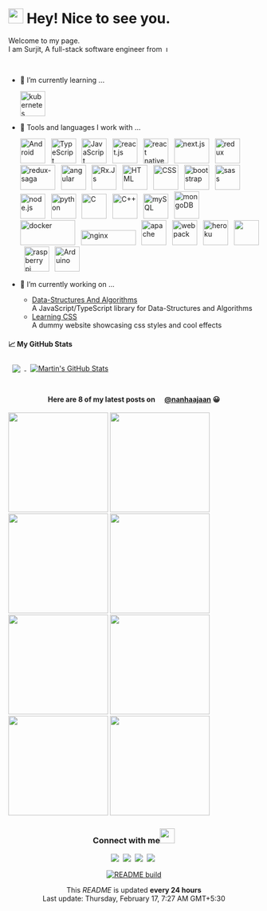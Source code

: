 <!--
**SurjitSahoo/surjitsahoo** is a ✨ _special_ ✨ repository because its `README.md` (this file) appears on your GitHub profile.

Here are some ideas to get you started:

- 🔭 I’m currently working on ...
- 🌱 I’m currently learning ...
- 👯 I’m looking to collaborate on ...
- 🤔 I’m looking for help with ...
- 💬 Ask me about ...
- 📫 How to reach me: ...
- 😄 Pronouns: ...
- ⚡ Fun fact: ...
-->

<h1><img src="https://emojis.slackmojis.com/emojis/images/1531849430/4246/blob-sunglasses.gif?1531849430" width="30"/> Hey! Nice to see you.</h1>

Welcome to my page.  
I am Surjit, A full-stack software engineer from&nbsp;
<img src="https://upload.wikimedia.org/wikipedia/en/thumb/4/41/Flag_of_India.svg/1200px-Flag_of_India.svg.png" height="11" title="India">

<br/>

- 🌱 I’m currently learning ...

  <img src="https://cdn.worldvectorlogo.com/logos/kubernets.svg" alt="kubernetes" title="Kubernetes" width="50" height="50" />

- 🧰 Tools and languages I work with ...

  <img src="https://cdn.worldvectorlogo.com/logos/android.svg" alt="Android" title="Android" width="50" height="50" > &nbsp;
  <img src="https://cdn.worldvectorlogo.com/logos/typescript.svg" alt="TypeScript" title="TypeScript" width="50" height="50" > &nbsp;
  <img src="https://cdn.worldvectorlogo.com/logos/logo-javascript.svg" alt="JavaScript" title="JavaScript" width="50" height="50" > &nbsp;
  <img src="https://cdn.worldvectorlogo.com/logos/react-2.svg" alt="react.js" title="React.Js" width="50" height="50" > &nbsp;
  <img src="https://cdn.worldvectorlogo.com/logos/react-native-firebase-1.svg" alt="react native" title= "React Native" width="50" height="50" > &nbsp;
  <img src="https://cdn.worldvectorlogo.com/logos/nextjs-3.svg" alt="next.js" title="Next.Js" width="70" height="50" > &nbsp;
  <img src="https://cdn.worldvectorlogo.com/logos/redux.svg" alt="redux" title="Redux" width="50" height="50" > &nbsp;
  <img src="https://cdn.worldvectorlogo.com/logos/redux-saga.svg" alt="redux-saga" title="Redux Saga" width="70" height="50" > &nbsp;
  <img src="https://cdn.worldvectorlogo.com/logos/angular-icon-1.svg" alt="angular" title="Angular" width="50" height="50" > &nbsp;
  <img src="https://cdn.worldvectorlogo.com/logos/rxjs-1.svg" alt="Rx.Js" title="Rx.Js" width="50" height="50" > &nbsp;
  <img src="https://cdn.jsdelivr.net/gh/devicons/devicon/icons/html5/html5-original.svg" alt="HTML" title="HTML" width="50" height="50" > &nbsp;
  <img src="https://cdn.jsdelivr.net/gh/devicons/devicon/icons/css3/css3-original.svg" alt="CSS" title="CSS" width="50" height="50" > &nbsp;
  <img src="https://cdn.worldvectorlogo.com/logos/bootstrap-4.svg" alt="bootstrap" title="Bootstrap" width="50" height="50" > &nbsp;
  <img src="https://cdn.worldvectorlogo.com/logos/sass-1.svg" alt="sass" title="Sass" width="50" height="50" > &nbsp;
  <img src="https://cdn.worldvectorlogo.com/logos/nodejs-icon.svg" alt="node.js" title="Node.Js" width="50" height="50" > &nbsp;
  <img src="https://cdn.worldvectorlogo.com/logos/python-5.svg" alt="python" title="Python" width="50" height="50" > &nbsp;
  <img src="https://cdn.jsdelivr.net/gh/devicons/devicon/icons/c/c-original.svg" alt="C" title="C" width="50" height="50" > &nbsp;
  <img src="https://cdn.worldvectorlogo.com/logos/c.svg" alt="C++" title="C++" width="50" height="50" > &nbsp;
  <img src="https://cdn.worldvectorlogo.com/logos/mysql-6.svg" alt="mySQL" title="MySQL" width="50" height="50" > &nbsp;
  <img src="https://cdn.worldvectorlogo.com/logos/mongodb-icon-1.svg" alt="mongoDB" title="MongoDB" width="50" height="55" > &nbsp;
  <img src="https://cdn.worldvectorlogo.com/logos/docker-3.svg" alt="docker" title="Docker" width="110" height="50" > &nbsp;
  <img src="https://cdn.worldvectorlogo.com/logos/nginx.svg" alt="nginx" title="nginx" width="110" height="30" > &nbsp;
  <img src="https://cdn.jsdelivr.net/gh/devicons/devicon/icons/apache/apache-original-wordmark.svg" alt="apache" title="apache" width="50" height="50" > &nbsp;
  <img src="https://cdn.worldvectorlogo.com/logos/webpack-icon.svg" alt="webpack" title="Webpack" width="50" height="50" > &nbsp;
  <img src="https://cdn.worldvectorlogo.com/logos/heroku-4.svg" alt="heroku" title="heroku" width="50" height="50" > &nbsp;
  <img src="https://cdn.worldvectorlogo.com/logos/git-icon.svg" alt="" title="git" width="50" height="50" > &nbsp;
  <img src="https://cdn.worldvectorlogo.com/logos/raspberry-pi.svg" alt="raspberry pi" title="Raspberry Pi" width="50" height="50" > &nbsp;
  <img src="https://cdn.jsdelivr.net/gh/devicons/devicon/icons/arduino/arduino-original-wordmark.svg" alt="Arduino" title="Arduino" width="50" height="50" > &nbsp;
  <!-- <img src="" alt="" width="50" height="50" > &nbsp; -->

- 🔭 I’m currently working on ...

  - [Data-Structures And Algorithms](https://github.com/SurjitSahoo/DataStructures-Algorithms 'Data-Structures and Algorithms implemented in TypeScript')  
    A JavaScript/TypeScript library for Data-Structures and Algorithms
  - [Learning CSS](https://surjitsahoo.github.io/learning-scss)  
    A dummy website showcasing css styles and cool effects

#### &#x1f4c8; My GitHub Stats

<a href="https://github.com/surjitsahoo">
  <img align="center" style="margin:0.5rem" src="https://github-readme-stats.vercel.app/api/top-langs/?username=surjitsahoo&langs_count=3&hide=html,css&title_color=ffffff&text_color=c9cacc&icon_color=4AB197&bg_color=1A2B34" />
</a>

<a href="https://github.com/surjitsahoo">
  <img align="center" style="margin:0.5rem" src="https://github-readme-stats.vercel.app/api?username=surjitsahoo&show_icons=true&line_height=27&count_private=true&title_color=ffffff&text_color=c9cacc&icon_color=4AB097&bg_color=1A2B34" alt="Martin's GitHub Stats" />
</a>

<br/>
<br/>

<h4 align="center">Here are 8 of my latest posts on
<img src="https://cdn.worldvectorlogo.com/logos/instagram-2-1.svg" height="12" />
<a href="https://www.instagram.com/nanhaajaan/">@nanhaajaan</a> 
😀</h4>

<p>
<img src="https:&#x2F;&#x2F;cdn1.picuki.com&#x2F;hosted-by-instagram&#x2F;q&#x3D;0exhNuNYnjBcaS3SYdxKjf8K2fRyWgxSZ60STLepjSVmIR1vLHOapZA0mpCj4yRwKwVlASuRY3w45JUrWUIFCFdlb0fbSaqIUjZS7rORUu%7C%7CzzHZg8Jcpkrs0MncYZnes9sUsVQnAbXRKRqpIW%7C%7C+gquIT+PiBazMCpzuWM7FFnGIG4ZDxDPAtna4urLWCglur4ZQ2ewJE8VQpMBQ7odLUvj8ESLn8Nc8n6PA5RbMCg8kW%7C%7C+7piSS1X24ldihBGTOguYrVwr9T1mXXejYH9GmkGo4ROxsmtwy2oB0Ak7R3v5eBN4sr3Po17IH1SmJXcmtJhjVPsdK+lCGQPy39mUxanjCD%7C%7CZKFP%7C%7CoVtqH2C6a5TMik1BDQRKnyMelNWnMYV6rCcQiKF+e8NsddpNpFSMd9wm%7C%7Cz%7C%7CwPgIuKliEMkVm0MvDqIM4F5R6DKxqmiqiQ&#x3D;" width="200">
<img src="https:&#x2F;&#x2F;cdn1.picuki.com&#x2F;hosted-by-instagram&#x2F;q&#x3D;0exhNuNYnjBcaS3SYdxKjf8K2fRyWgxSZ60STLepjSVmIR1vLHOapZA0mpCj4yRwKwVlASuRY2pj4ZR4UUNRDlJkOUHfV7GMTG5L7KidVeag0DFmm5Rhlbk1JXEbZHCv9MIuVgnOaHRAS69FXvKjp+oX%7C%7C%7C%7CjtbT4CyW2MbvQVlwlcsvysTP9myZ4u9qeJlAbp7IViaWwE8W8vLUc7ttzduDsHEvf%7C%7CP4hLq6JIRbYY15ZVvanRlSaHHmUpJldfJSSyk6zJzNEypBuxWSNv13ThQq02cm08h1HrmhETk60PqcOhN48wjrNs96%7C%7CfETZXYE1fmBkjibvqky33XEuR9Wlq8Fjm8ruiXvVyrMPgcdCyc+Hq3i%7C%7CYeJiHJ59OTX1JD%7C%7CmLBQ2MBaKTUZAfqYVMI+tH0wPi8gC7LOM&#x3D;" width="200">
<img src="https:&#x2F;&#x2F;cdn1.picuki.com&#x2F;hosted-by-instagram&#x2F;q&#x3D;0exhNuNYnjBcaS3SYdxKjf8K2fRyWgxSZ60STLepjSVmIR1vLHOapZA0mpCj4yRwKwVlASuRY3w45JUrWUIFCFdlf0PbSfyOSD9L7KiYVOyn2zRim5Rglro8KXEcZnCr8cAvUQnDbnpPRqBEX%7C%7Cqhr+kf+v7qbzIEyW2MbvQVlwlcsvysTP9myZ4u9qeJlAbp7IViaWwE8W8vLUc7ttzduDsHEvf%7C%7CP4hLq6JIRbYY15ZVuKnRlSaHHmUpJkRTMjjOlpmQpehbpBuxYmwt72rhQq02cm08h1HrmhETk60PqcOhN48wjrNs96%7C%7CfETZXYE1f%7C%7CwxAmbvumwj0Wlmn8mdi2mTl7+e4X%7C%7C8st4fVCuSiUeTq3BX3fL7hIp1nYltJD%7C%7CmLBQ2Nc6HhJe0fqYVMI+tH0wPi8gC7LOM&#x3D;" width="200">
<img src="https:&#x2F;&#x2F;cdn1.picuki.com&#x2F;hosted-by-instagram&#x2F;q&#x3D;0exhNuNYnjBcaS3SYdxKjf8K2fRyWgxSZ60STLepjSVmIR1vLHOapZA0mpCj4yRwKwVlASuRY2pj4ZR4UFhXFVJkOEXZV7CISm5L7KmcVumj1TNmm5Jpl7g8KnQebHOu9cQuXAnEaXdMSa5DXvysr+0V8fzubDIEyW2MbvQVlwlcsvysTP9myZ4u9qeJlAbp7IViaWwE8W8vLUc7ttzduDsHEvf%7C%7CP4hLq6JIRbYY15ZVs6nRlSaHHmUpJlkqPRiqlqbiu9Y2pBuwJgY9qU3hQq02cm08h1HrmhETk60PqcOhN48wjrNs96%7C%7CfETZXYE1f%7C%7CkU5qrjsjyTUcmKR3klx%7C%7CErs94SyRfsO86bXBOuQQPbF+ir0WYvSG6EcCltJD%7C%7CmLBQ2MBdfnIekfqYVMI+tH0wPi8gC7LOM&#x3D;" width="200">
<img src="https:&#x2F;&#x2F;cdn1.picuki.com&#x2F;hosted-by-instagram&#x2F;q&#x3D;0exhNuNYnjBcaS3SYdxKjf8K2fRyWgxSZ60STLepjSVmIR1vLHOapZA0mpCj4yRwKwVlASuRYz1k54krUVxXDj15O0TYT72ART5R76+ZXOihvDFn8ZVplb8yJXAaYHSq9sUvUWOpNWwSDv5PHL%7C%7Clo7gX5vrrbCgAojOMMbBCyQlWotfpUrJy9ZRzt+S4jkja45BsNz5F%7C%7CH8kKl1lrtrb+XdbEvf0PMd6trV2QaUNh4kG5OKopCu7Lm4rbzMvR2nZhYXCoOELhn7nQwoo%7C%7C2uWZp4cLG0mzFKhmxAb9Jgg1bO6IIRZ+9URlK3YAVYGD3gtohBjzbWfkSedRWeL%7C%7CmJz4ibQwbHsJbNy4Jr4eKPNavrdgQLFOLn%7C%7CLe0faUAmDM3dZmD6c%7C%7Ci+Xplru4V9CexjhQeswg+VXY%7C%7Cl2z0kHCIMjDHWWsAgZt%7C%7CFkvzizXnTvS6HpFpsksq9I+A&#x3D;" width="200">
<img src="https:&#x2F;&#x2F;cdn1.picuki.com&#x2F;hosted-by-instagram&#x2F;q&#x3D;0exhNuNYnjBcaS3SYdxKjf8K2fRyWgxSZ60STLepjSVmIR1vLHOapZA0mpCj4yRwKwVlASuRY3w45JUrWUIFCFdlb0XBSLyIUj5Q6q2GVeum02R5t5FllPcyKXUAZ3Kt9MsrVGTEBHNLTKpAWvygp+oU%7C%7CP7sblkEoTeUN71GmGEB45fxAfQim8B13azJilvitLs%7C%7CJwJC5jYyJ0YmttjUvncGW%7C%7CWjf586pqV5T7kfnsYC+e7j1Sa3HCsVdW1BFDGL59qQz6g8iyDXez07pjKsCoJiLnYdkkCSli584q0oppXkMYlghN8at6SHYWElfk1KhlJtk5bgwG6ZLm+hghMC%7C%7CEHnmp25VdR+k573AMucQfbZ4S%7C%7CNI+H%7C%7COeNBcEg2DubfS23Jc6O6KetPrrlXGv8I2FvoplTsJuetijI3OztJvCeCCM8nQfubnPw&#x3D;" width="200">
<img src="https:&#x2F;&#x2F;cdn1.picuki.com&#x2F;hosted-by-instagram&#x2F;q&#x3D;0exhNuNYnjBcaS3SYdxKjf8K2fRyWgxSZ60STLepjSVmIR1vLHOapZA0mpCj4yRwKwVlASuRY3w45JUrWUIFCFdlb0fbSaqIUjZS7rORUu%7C%7CzzHZg8Jcpkrs0MnccY36q8cUkUgnFa3tJTq1IWvyjqOIV+viBbzQGoTaXMbNHkWYB5pP0Cvomma4urKiXhxTa5YcOLCkX4WguKl0trMmXpj0LD7mhfM1wq6h5VaMNjdUE5qHtlCj+LmMpRG1%7C%7CA23O69qHoOAAuizgd2gq1XWhYaofOk8cgnSDiEA%7C%7CmdsrzpGsabt1zfcMk4v+aWsIElxq9wAolZCwygLvbmT58kRw4kHy4%7C%7CWycfx78dikY%7C%7CyVCIu58wD0Np%7C%7C4WYoZUHZfKtXud2%7C%7CRCdKUU+QMmd1fSO1MgnO69lXsWILdkTRXVh1FlQXNA5ctFa%7C%7CMl%7C%7C3wpFWWvTONnxQylJHsebVakA0&#x3D;" width="200">
<img src="https:&#x2F;&#x2F;cdn1.picuki.com&#x2F;hosted-by-instagram&#x2F;q&#x3D;0exhNuNYnjBcaS3SYdxKjf8K2fRyWgxSZ60STLepjSVmIR1vLHOapZA0mpCj4yRwKwVlASuRY3w45JUrWUIFCFdlb0fbSaqIUjZS7rORUu%7C%7CzzHZg8Jcpkrs0MnceYnOp%7C%7CsMvVAnDbnVKTqpGXvmmq+gT+fuBbTIEoDubMrNDkGAG4pHxDfAkm64urKiXhxTa5YcOLCkX4WguKl0trMmXpj0LD7mhfM1wq6h5VaMNjdUE5qHtlCj+LmMpRG1%7C%7CA23O6tmHoOAAuizgd2g97nW+T4JrNWULinSD+jAgp6kszoCmOdBM+%7C%7Cg84Y3Qbkcmfk0tpBdszcPww2XCYD35j3xz91%7C%7CSlIWzd+oWhJb9Kdiwd8G7%7C%7CBL%7C%7COb36TYsUdUA5DKjxB1vsM%7C%7CCzOMpxh6RuWvdLigjnoVXvV+XQmix%7C%7CBwpZijDWW5B2RaXO" width="200">
</p>

<div align='center'>
<h3>Connect with me<img src="https://emojis.slackmojis.com/emojis/images/1536351075/4594/blob-wave.gif?1536351075" width="30"> </h3>

[![](https://img.shields.io/badge/Twitter-1DA1F2?style=for-the-badge&logo=twitter&logoColor=white)](https://twitter.com/nanha_jaan)&nbsp;
[![](https://img.shields.io/badge/LinkedIn-0077B5?style=for-the-badge&logo=linkedin&logoColor=white)](https://www.linkedin.com/in/surjit-kumar-sahoo-455b26130/)&nbsp;
[![](https://img.shields.io/badge/Instagram-E4405F?style=for-the-badge&logo=instagram&logoColor=white)](https://www.instagram.com/nanhaajaan/)&nbsp;
[![](https://img.shields.io/badge/Facebook-1877F2?style=for-the-badge&logo=facebook&logoColor=white)](https://www.facebook.com/surjit.sahoo.3576/)&nbsp;

[![README build](https://github.com/SurjitSahoo/surjitsahoo/actions/workflows/main.yaml/badge.svg)](https://github.com/SurjitSahoo/surjitsahoo/actions/workflows/main.yaml)

<p>This <i>README</i> is updated <b>every 24 hours</b><br/>
Last update: Thursday, February 17, 7:27 AM GMT+5:30</p>
</div>
